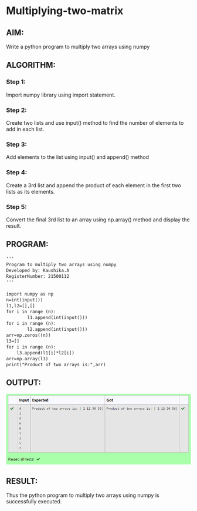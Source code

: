 # Multiplying-two-matrix

## AIM: 
Write a python program to multiply two arrays using numpy
## ALGORITHM:

### Step 1:
Import numpy library using import statement.
### Step 2:
Create two lists and use input() method to find the number of elements to add in each list.
### Step 3:
Add elements to the list using input() and append() method
### Step 4:
Create a 3rd list and append the product of each element in the first two lists as its elements.
### Step 5:
Convert the final 3rd list to an array using np.array() method and display the result.

## PROGRAM: 
~~~
'''
Program to multiply two arrays using numpy
Developed by: Kaushika.A
RegisterNumber: 21500112
'''

import numpy as np
n=int(input())
l1,l2=[],[]
for i in range (n):
        l1.append(int(input()))
for i in range (n):
        l2.append(int(input()))
arr=np.zeros((n))
l3=[]
for i in range (n):
    l3.append(l1[i]*l2[i])
arr=np.array(l3)
print("Product of two arrays is:",arr)
~~~

## OUTPUT:
![](output.png)
## RESULT:
Thus the python program to multiply two arrays using numpy is successfully executed.

